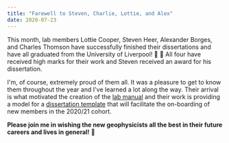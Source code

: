 ```yaml
---
title: "Farewell to Steven, Charlie, Lottie, and Alex"
date: 2020-07-23
---
```


This month, lab members  Lottie Cooper, Steven Heer, Alexander Borges, and
Charles Thomson have successfully finished their dissertations and have all
graduated from the University of Liverpool! 🎉 🎊 All four have received high
marks for their work and Steven received an award for his dissertation.

I'm, of course, extremely proud of them all. It was a pleasure to get to know
them throughout the year and I've learned a lot along the way.
Their arrival is what motivated the creation of the
[lab manual](https://github.com/compgeolab/manual) and
their work is providing a model for a
[dissertation template](https://github.com/compgeolab/dissertation-template)
that will facilitate the on-boarding of new members in the 2020/21 cohort.

**Please join me in wishing the new geophysicists all the best in their future
careers and lives in general!** 🥂

